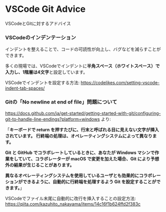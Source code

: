 # VSCode Git Advice
VSCodeとGitに対するアドバイス

### VSCodeのインデンテーション
インデントを整えることで、コードの可読性が向上し、バグなどを減らすことができます。

多くの現場では、VSCodeでインデントに<b>半角スペース（ホワイトスペース）で入力し、1階層は4文字</b>と設定しています。

VSCodeでインデントを設定する方法:
https://codelikes.com/setting-vscode-indent-tab-spaces/

### Gitの「No newline at end of file」問題について
https://docs.github.com/ja/get-started/getting-started-with-git/configuring-git-to-handle-line-endings?platform=windows より:

「<b>キーボードで return を押すたびに、行末と呼ばれる目に見えない文字が挿入されています。 行終端の処理は、オペレーティングシステムによって異なります。

Git と GitHub でコラボレートしているときに、あなたが Windows マシンで作業をしていて、コラボレーターが macOS で変更を加えた場合、Git により予想外の結果が生じることがあります。

異なるオペレーティングシステムを使用しているユーザとも効果的にコラボレーションができるように、自動的に行終端を処理するよう Git を設定することができます。</b>」

VSCodeでファイル末尾に自動的に改行を挿入することの設定方法:
https://qiita.com/kazuhito_nakayama/items/14c16f1b624ffd2f383c
